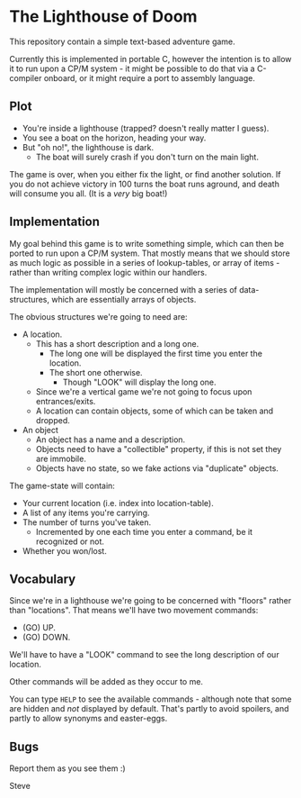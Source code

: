 # The Lighthouse of Doom

This repository contain a simple text-based adventure game.

Currently this is implemented in portable C, however the intention is
to allow it to run upon a CP/M system - it might be possible to do that
via a C-compiler onboard, or it might require a port to assembly language.


## Plot

* You're inside a lighthouse (trapped? doesn't really matter I guess).
* You see a boat on the horizon, heading your way.
* But "oh no!", the lighthouse is dark.
  * The boat will surely crash if you don't turn on the main light.

The game is over, when you either fix the light, or find another solution.
If you do not achieve victory in 100 turns the boat runs aground, and
death will consume you all.  (It is a _very_ big boat!)


## Implementation

My goal behind this game is to write something simple, which can then be ported
to run upon a CP/M system.  That mostly means that we should store as much
logic as possible in a series of lookup-tables, or array of items - rather
than writing complex logic within our handlers.

The implementation will mostly be concerned with a series of data-structures,
which are essentially arrays of objects.

The obvious structures we're going to need are:

* A location.
  * This has a short description and a long one.
    * The long one will be displayed the first time you enter the location.
    * The short one otherwise.
      * Though "LOOK" will display the long one.
  * Since we're a vertical game we're not going to focus upon entrances/exits.
  * A location can contain objects, some of which can be taken and dropped.
* An object
  * An object has a name and a description.
  * Objects need to have a "collectible" property, if this is not set they are immobile.
  * Objects have no state, so we fake actions via "duplicate" objects.

The game-state will contain:

* Your current location (i.e. index into location-table).
* A list of any items you're carrying.
* The number of turns you've taken.
  * Incremented by one each time you enter a command, be it recognized or not.
* Whether you won/lost.


## Vocabulary

Since we're in a lighthouse we're going to be concerned with "floors" rather
than "locations".  That means we'll have two movement commands:

* (GO) UP.
* (GO) DOWN.

We'll have to have a "LOOK" command to see the long description of our location.

Other commands will be added as they occur to me.

You can type `HELP` to see the available commands - although note that some
are hidden and *not* displayed by default.  That's partly to avoid spoilers,
and partly to allow synonyms and easter-eggs.


## Bugs

Report them as you see them :)


Steve
